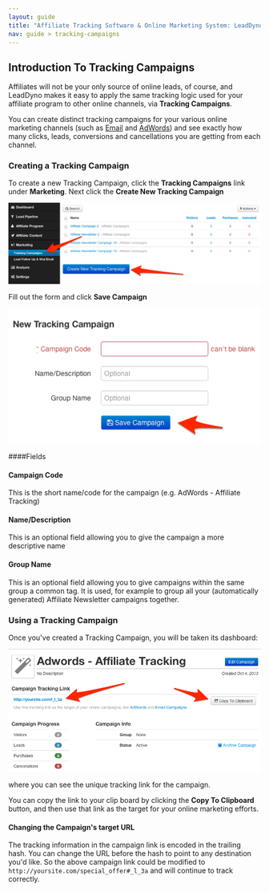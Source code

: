 ```yaml
---
layout: guide
title: "Affiliate Tracking Software & Online Marketing System: LeadDyno"
nav: guide > tracking-campaigns
---
```


## Introduction To Tracking Campaigns

Affiliates will not be your only source of online leads, of course, and LeadDyno makes it easy to apply the same
tracking logic used for your affiliate program to other online channels, via **Tracking Campaigns**.

You can create distinct tracking campaigns for your various online marketing channels (such as
[Email](/guide/online-marketing-software-email-tracking.html) and [AdWords](/guide/pay-per-click-tracking-software.html))
and see exactly how many clicks, leads, conversions and cancellations you are getting from each channel.

### Creating a Tracking Campaign

To create a new Tracking Campaign, click the **Tracking Campaigns** link under **Marketing**.  Next click the
**Create New Tracking Campaign**

![Creating A Tracking Campaign](/img/tracking_campaign_new.png)

Fill out the form and click **Save Campaign**

![Creating A Tracking Campaign](/img/tracking_campaign_form.png)

####Fields

#### Campaign Code

This is the short name/code for the campaign (e.g. AdWords - Affiliate Tracking)

#### Name/Description

This is an optional field allowing you to give the campaign a more descriptive name

#### Group Name

This is an optional field allowing you to give campaigns within the same group a common tag.  It is used, for example
to group all your (automatically generated) Affiliate Newsletter campaigns together.

### Using a Tracking Campaign

Once you've created a Tracking Campaign, you will be taken its dashboard:

![Creating A Tracking Campaign](/img/tracking_campaign_show.png)

where you can see the unique tracking link for the campaign.

You can copy the link to your clip board by clicking the **Copy To Clipboard** button, and then use that link as the
target for your online marketing efforts.

#### Changing the Campaign's target URL

The tracking information in the campaign link is encoded in the trailing hash.  You can change the URL before the hash
to point to any destination you'd like.  So the above campaign link could be modified to `http://yoursite.com/special_offer#_l_3a`
and will continue to track correctly.
